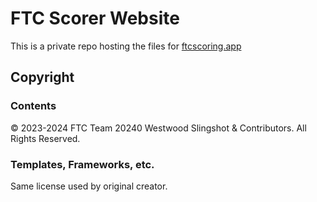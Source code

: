 
# FTC Scorer Website

This is a private repo hosting the files for [ftcscoring.app](https://ftcscoring.app)

## Copyright

### Contents

© 2023-2024 FTC Team 20240 Westwood Slingshot & Contributors.
All Rights Reserved.

### Templates, Frameworks, etc.

Same license used by original creator.
